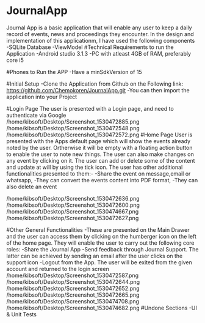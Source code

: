 # JournalApp
Journal App is a basic application that will enable any user to keep a daily record of events, news and proceedings they encounter.
In the design and implementation of this applicationm, I have used the following components
-SQLite Database
-ViewModel
#Technical Requirements to run the Application
-Android studio 3.1.3
-PC with atleast 4GB of RAM, preferably core i5

#Phones to Run the APP
-Have a minSdkVersion of 15

#Initial Setup
-Clone the Application from Github on the Following link: https://github.com/Chemokoren/JournalApp.git
-You can then import the application into your Project

#Login Page
The user is presented with a Login page, and need to authenticate via Google
/home/kibsoft/Desktop/Screenshot_1530472885.png
/home/kibsoft/Desktop/Screenshot_1530472548.png
/home/kibsoft/Desktop/Screenshot_1530472572.png
#Home Page
User is presented with the Apps default page which will show the events already noted by the user. Ortherwise it will be empty with
a floating action button to enable the user to note new things.
The user can also make changes on any event by clicking on it. The user can add or delete some of the content and update at will by
using the tick icon.
The user has other additional functionalities presented to them:-
-Share the event on message,email or whatsapp,
-They can convert the events content into PDF format,
-They can also delete an event

/home/kibsoft/Desktop/Screenshot_1530472636.png
/home/kibsoft/Desktop/Screenshot_1530472600.png
/home/kibsoft/Desktop/Screenshot_1530474667.png
/home/kibsoft/Desktop/Screenshot_1530472627.png

#Other General Functionalities
-These are presented on the Main Drawer and the user can access them by clicking on the humberger icon on the left of the home page.
They will enable the user to carry out the following core roles:
-Share the Journal App
-Send feedback through Journal Support. The latter can be achieved by sending an email after the user clicks on the support icon
-Logout from the App. The user will be exited from the given account and returned to the login screen
/home/kibsoft/Desktop/Screenshot_1530472587.png
/home/kibsoft/Desktop/Screenshot_1530472644.png
/home/kibsoft/Desktop/Screenshot_1530472652.png
/home/kibsoft/Desktop/Screenshot_1530472665.png
/home/kibsoft/Desktop/Screenshot_1530474708.png
/home/kibsoft/Desktop/Screenshot_1530474682.png
#Undone Sections
-UI & Unit Tests
